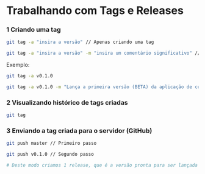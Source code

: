 # Trabalhando com Tags e Releases

### **1 Criando uma tag**

```bash
git tag -a "insira a versão" // Apenas criando uma tag

git tag -a "insira a versão" -m "insira um comentário significativo" // Criando tag e incluindo um commit
```
Exemplo:
```bash
git tag -a v0.1.0

git tag -a v0.1.0 -m "Lança a primeira versão (BETA) da aplicação de cursos" // Criando tag e incluindo um commit
```
### **2 Visualizando histórico de tags criadas**

```bash
git tag
```

### **3 Enviando a tag criada para o servidor (GitHub)**

```bash
git push master // Primeiro passo

git push v0.1.0 // Segundo passo

# Deste modo criamos 1 release, que é a versão pronta para ser lançada ou baixada por qualquer pessoa que queira utilizar.
```